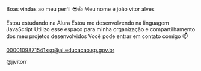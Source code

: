 Boas vindas ao meu perfil 😎👍
Meu nome é joão vitor alves  

Estou estudando na Alura
Estou me desenvolvendo na linguagem JavaScript
Utilizo esse espaço para minha organização e compartilhamento dos meu projetos desenvolvidos
Você pode entrar em contato comigo 📫

0000109871541xsp@al.educacao.sp.gov.br  

@jjvitorr
